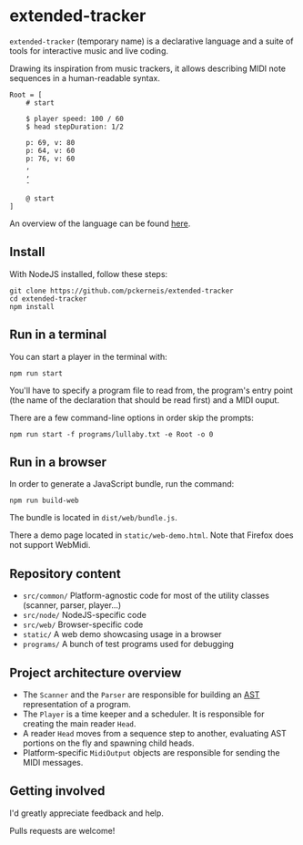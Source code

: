# extended-tracker

`extended-tracker` (temporary name) is a declarative language and a suite of tools for interactive music and live coding.

Drawing its inspiration from music trackers, it allows describing MIDI note sequences in a human-readable syntax.

```
Root = [
    # start

    $ player speed: 100 / 60
    $ head stepDuration: 1/2
    
    p: 69, v: 80
    p: 64, v: 60
    p: 76, v: 60
    ,
    ,
    -

    @ start
]
```

An overview of the language can be found [here](language.md).

## Install

With NodeJS installed, follow these steps:

```
git clone https://github.com/pckerneis/extended-tracker
cd extended-tracker
npm install
```

## Run in a terminal

You can start a player in the terminal with:

```
npm run start
```

You'll have to specify a program file to read from, the program's entry point (the name of the declaration that should be read first) and a MIDI ouput.

There are a few command-line options in order skip the prompts:

```
npm run start -f programs/lullaby.txt -e Root -o 0
```

## Run in a browser

In order to generate a JavaScript bundle, run the command:

```
npm run build-web
```

The bundle is located in `dist/web/bundle.js`. 

There a demo page located in `static/web-demo.html`. Note that Firefox does not support WebMidi.

## Repository content

- `src/common/` Platform-agnostic code for most of the utility classes (scanner, parser, player...)
- `src/node/` NodeJS-specific code
- `src/web/` Browser-specific code
- `static/` A web demo showcasing usage in a browser
- `programs/` A bunch of test programs used for debugging

## Project architecture overview

- The `Scanner` and the `Parser` are responsible for building an [AST](https://en.wikipedia.org/wiki/Abstract_syntax_tree) representation of a program.
- The `Player` is a time keeper and a scheduler. It is responsible for creating the main reader `Head`.
- A reader `Head` moves from a sequence step to another, evaluating AST portions on the fly and spawning child heads.
- Platform-specific `MidiOutput` objects are responsible for sending the MIDI messages.

## Getting involved

I'd greatly appreciate feedback and help.

Pulls requests are welcome!
